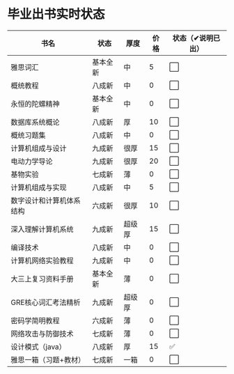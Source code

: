 # 毕业出书实时状态

|书名|状态|厚度|价格|状态（✔说明已出）|
|---|---|---|---|---|
|雅思词汇|基本全新|中|5| :white_large_square: |
|概统教程|八成新|中|0|:white_large_square: |
|永恒的陀螺精神|基本全新|中|0|:white_large_square: |
|数据库系统概论|八成新|厚|10|:white_large_square: |
|概统习题集|八成新|中|0|:white_large_square: |
|计算机组成与设计|九成新|很厚|15|:white_large_square: |
|电动力学导论|九成新|很厚|20|:white_large_square: |
|基物实验|七成新|薄|0|:white_large_square: |
|计算机组成与实现|八成新|中|5|:white_large_square: |
|数字设计和计算机体系结构|六成新|很厚|10|:white_large_square: |
|深入理解计算机系统|九成新|超级厚|15|:white_large_square: |
|编译技术|八成新|中|0|:white_large_square: |
|计算机网络实验教程|九成新|中|0|:white_large_square: |
|大三上复习资料手册|基本全新|薄|0|:white_large_square:|
|GRE核心词汇考法精析|九成新|超级厚|0|:white_large_square: |
|密码学简明教程|六成新|薄|0|:white_large_square: |
|网络攻击与防御技术|七成新|薄|0|:white_large_square:|
|设计模式（java）|八成新|厚|15|:white_check_mark: |
|雅思一箱（习题+教材）|七成新|一箱|0|:white_large_square: |

